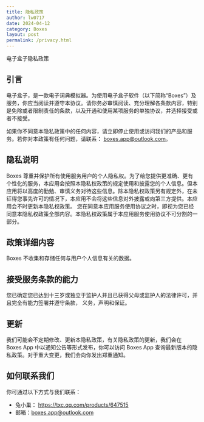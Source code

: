 ```yaml
---
title: 隐私政策
author: lw0717
date: 2024-04-12
category: Boxes
layout: post
permalink: /privacy.html
---
```


电子盒子隐私政策

## 引言

电子盒子，是一款电子词典模拟器。为使用电子盒子软件（以下简称“Boxes”）及服务，你应当阅读并遵守本协议。请你务必审慎阅读、充分理解各条款内容，特别是免除或者限制责任的条款，以及开通和使用某项服务的单独协议，并选择接受或者不接受。

如果你不同意本隐私政策中的任何内容，请立即停止使用或访问我们的产品和服务。若你对本政策有任何问题，请联系： <boxes.app@outlook.com>。

## 隐私说明

Boxes 尊重并保护所有使用服务用户的个人隐私权。为了给您提供更准确、更有个性化的服务，本应用会按照本隐私权政策的规定使用和披露您的个人信息。但本应用将以高度的勤勉、审慎义务对待这些信息。除本隐私权政策另有规定外，在未征得您事先许可的情况下，本应用不会将这些信息对外披露或向第三方提供。本应用会不时更新本隐私权政策。 您在同意本应用服务使用协议之时，即视为您已经同意本隐私权政策全部内容。本隐私权政策属于本应用服务使用协议不可分割的一部分。

## 政策详细内容

Boxes 不收集和存储任何与用户个人信息有关的数据。

## 接受服务条款的能力

您已确定您已达到十三岁或独立于监护人并且已获得父母或监护人的法律许可，并且完全有能力签署并遵守条款， 义务，声明和保证。

## 更新

我们可能会不定期修改、更新本隐私政策，有关隐私政策的更新，我们会在 Boxes App 中以通知公告等形式发布，你可以访问 Boxes App 查询最新版本的隐私政策。对于重大变更，我们会向你发出郑重通知。

## 如何联系我们

你可通过以下方式与我们联系：

- 兔小巢： <https://txc.qq.com/products/647515>
- 邮箱：<boxes.app@outlook.com>
